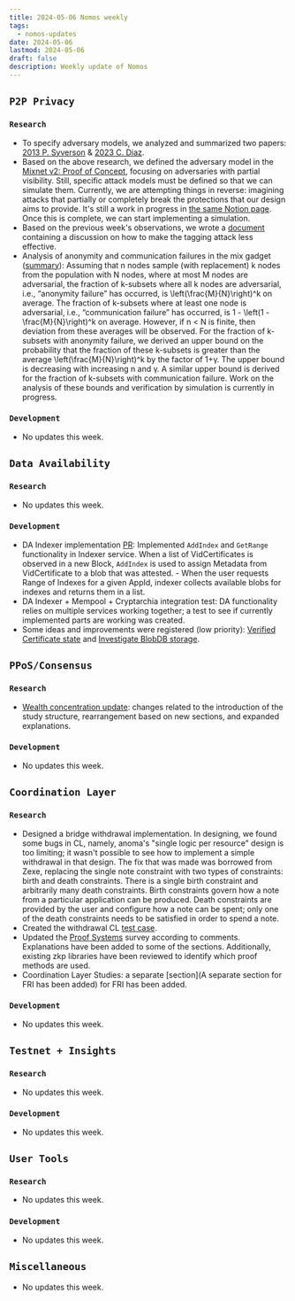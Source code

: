 ```yaml
---
title: 2024-05-06 Nomos weekly
tags:
  - nomos-updates
date: 2024-05-06
lastmod: 2024-05-06
draft: false
description: Weekly update of Nomos
---
```

## `P2P Privacy`

### `Research`

- To specify adversary models, we analyzed and summarized two papers: [2013 P. Syverson](https://www.notion.so/Why-I-m-Not-an-Entropist-f96c5eca9c924dc6a1f23903188a625d "2013 P. Syverson") & [2023 C. Diaz](https://www.notion.so/Traffic-Analysis-by-Adversaries-with-Partial-Visibility-a8abbe41780f4631bbbbeaca16dc286c "2023 C. Diaz").
- Based on the above research, we defined the adversary model in the [Mixnet v2: Proof of Concept](https://www.notion.so/Mixnet-v2-Proof-of-Concept-102d0563e75345a3a6f1c11791fbd746?pvs=4#62a2e9ccf0c745c4b3aca9dd5ef0e723 "Mixnet v2: Proof of Concept"), focusing on adversaries with partial visibility. Still, specific attack models must be defined so that we can simulate them. Currently, we are attempting things in reverse: imagining attacks that partially or completely break the protections that our design aims to provide. It's still a work in progress in [the same Notion page](https://www.notion.so/Mixnet-v2-Proof-of-Concept-102d0563e75345a3a6f1c11791fbd746?pvs=4#6f964a5ac1144239a17ad5d3e648746d "the same Notion page"). Once this is complete, we can start implementing a simulation.
- Based on the previous week's observations, we wrote a [document](https://www.notion.so/Weakening-The-Tagging-Attack-e3b085102ca6455da0747ca64e725ff6#6dce376ef65948928d38aa64e277a9d6) containing a discussion on how to make the tagging attack less effective.
- Analysis of anonymity and communication failures in the mix gadget ([summary](https://www.notion.so/Analysis-of-failures-in-the-mix-network-feeef349720842759c59785af71c7c59?pvs=4#5354ec4b641743709a2429327ef00ed3)): Assuming that n nodes sample (with replacement) k nodes from the population with N nodes, where at most M nodes are adversarial, the fraction of k-subsets where all k nodes are adversarial, i.e., “anonymity failure” has occurred, is \left(\frac{M}{N}\right)^k on average. The fraction of k-subsets where at least one node is adversarial, i.e., “communication failure” has occurred, is 1 - \left(1 - \frac{M}{N}\right)^k on average. However, if n < N is finite, then deviation from these averages will be observed. For the fraction of k-subsets with anonymity failure, we derived an upper bound on the probability that the fraction of these k-subsets is greater than the average \left(\frac{M}{N}\right)^k by the factor of 1+γ. The upper bound is decreasing with increasing n and γ. A similar upper bound is derived for the fraction of k-subsets with communication failure. Work on the analysis of these bounds and verification by simulation is currently in progress.

### `Development`

- No updates this week.

## `Data Availability`

### `Research`

- No updates this week.

### `Development`

- DA Indexer implementation [PR](https://github.com/logos-co/nomos-node/pull/644): Implemented `AddIndex` and `GetRange` functionality in Indexer service. When a list of VidCertificates is observed in a new Block, `AddIndex` is used to assign Metadata from VidCertificate to a blob that was attested. - When the user requests Range of Indexes for a given AppId, indexer collects available blobs for indexes and returns them in a list.
- DA Indexer + Mempool + Cryptarchia integration test: DA functionality relies on multiple services working together; a test to see if currently implemented parts are working was created.
- Some ideas and improvements were registered (low priority): [Verified Certificate state](https://github.com/logos-co/nomos-node/issues/646) and [Investigate BlobDB storage](https://github.com/logos-co/nomos-node/issues/645).

## `PPoS/Consensus`

### `Research`

- [Wealth concentration update](https://www.notion.so/Does-Crypsinous-Leader-Election-Function-lead-to-wealth-concentration-in-PoS-b81f07a791b745438443f51f00ac258f): changes related to the introduction of the study structure, rearrangement based on new sections, and expanded explanations.

### `Development`

- No updates this week.

## `Coordination Layer`

### `Research`

- Designed a bridge withdrawal implementation. In designing, we found some bugs in CL, namely, anoma's "single logic per resource" design is too limiting; it wasn't possible to see how to implement a simple withdrawal in that design. The fix that was made was borrowed from Zexe, replacing the single note constraint with two types of constraints: birth and death constraints. There is a single birth constraint and arbitrarily many death constraints. Birth constraints govern how a note from a particular application can be produced. Death constraints are provided by the user and configure how a note can be spent; only one of the death constraints needs to be satisfied in order to spend a note.
- Created the withdrawal CL [test case](https://www.notion.so/CL-Specification-9a60bd41167d426abb0cd07a01aab905#65e0cc1439fb4ac2ac63be5859b942bc).
- Updated the [Proof Systems](https://www.notion.so/Proof-Systems-Survey-ffc625a2ff82407db7a45fd193136258) survey according to comments. Explanations have been added to some of the sections. Additionally, existing zkp libraries have been reviewed to identify which proof methods are used.
- Coordination Layer Studies: a separate [section](A separate section for FRI has been added) for FRI has been added.

### `Development`

- No updates this week.

## `Testnet + Insights`

### `Research`

- No updates this week.

### `Development`

- No updates this week.

## `User Tools`

### `Research`

- No updates this week.

### `Development`

- No updates this week.

## `Miscellaneous`

- No updates this week.
